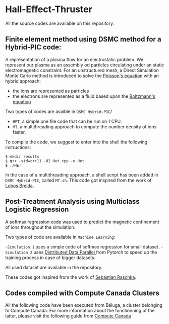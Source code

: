 # Hall-Effect-Thruster

All the source codes are available on this repository.

## Finite element method using DSMC method for a Hybrid-PIC code:

A representation of a plasma flow for an electrostatic problem. We represent our plasma as an assembly od particles circulating under an static electromagnetic constraint. For an unstructured mesh, a Direct Simulation Monte Carlo method is introduced to solve the [Poisson's equation](https://en.wikipedia.org/wiki/Poisson%27s_equation) with an hybrid approach:
- the ions are represented as particles
- the electrons are represented as a fluid based upon the [Boltzmann's equation](https://en.wikipedia.org/wiki/Boltzmann_equation)

Two types of codes are avaible in `DSMC Hybrid-PIC`/
- `HET`, a simple one file code that can be run on 1 CPU.
- `MT`, a multithreading approach to compute the number density of ions faster.

To compile the code, we suggest to enter into the shell the following instructions:
```
$ mkdir results
$ g++ -std=c++11 -O2 Het.cpp -o Het 
$ ./HET
```
In the case of a multithreading approach, a shell script has been added in `DSMC Hybrid-PIC`, called `MT.sh`.
This code got inspired from the work of [Lubos Breida](https://www.particleincell.com/2015/fem-pic/). 

## Post-Treatment Analysis using Multiclass Logistic Regression

A softmax regression code was used to predict the magnetic confinement of ions throughout the simulation.

Two types of code are available in `Machine Learning`:

-`Simulation 1` uses a simple code of softmax regression for small dataset. 
-`Simulation 2` uses [Distributed Data Parallel ](https://pytorch.org/tutorials/intermediate/ddp_tutorial.html) from Pytorch to speed up the training process in case of bigger datasets.

All used dataset are available in the repository. 

These codes got inspired from the work of [Sebastian Raschka](https://github.com/rasbt/deeplearning-models). 

## Codes compiled with Compute Canada Clusters

All the following code have been executed from Béluga, a cluster belonging to Compute Canada. For more information about the functionning of the latter, please visit the following guide from [Compute Canada](https://docs.computecanada.ca/wiki/Running_jobs)
